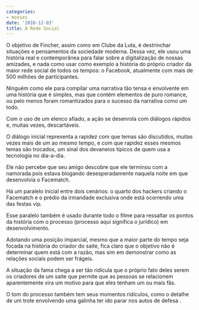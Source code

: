 ```yaml
---
categories:
- movies
date: '2010-12-03'
title: A Rede Social
---
```


O objetivo de Fincher, assim como em Clube da Luta, é destrinchar situações e pensamentos da sociedade moderna. Dessa vez, ele usou uma história real e contemporânea para falar sobre a digitalização de nossas amizades, e nada como usar como exemplo a história do próprio criador da maior rede social de todos os tempos: o Facebook, atualmente com mais de 500 milhões de participantes.

Ninguém como ele para compilar uma narrativa tão tensa e envolvente em uma história que é simples, mas que contém elementos de puro romance, ou pelo menos foram romantizados para o sucesso da narrativa como um todo.

Com o uso de um elenco afiado, a ação se desenrola com diálogos rápidos e, muitas vezes, descartáveis.

O diálogo inicial representa a rapidez com que temas são discutidos, muitas vezes mais de um ao mesmo tempo, e com que rapidez esses mesmos temas são trocados, um sinal dos devaneios típicos de quem usa a tecnologia no dia-a-dia.

Ele não percebe que seu amigo descobre que ele terminou com a namorada pois estava blogando desesperadamente naquela noite em que desenvolvia o Facematch.

Há um paralelo inicial entre dois cenários: o quarto dos hackers criando o Facematch e o prédio da irmandade exclusiva onde está ocorrendo uma das festas vip.

Esse paralelo também é usado durante todo o filme para ressaltar os pontos da história com o processo (processo aqui significa o jurídico) em desenvolvimento.

Adotando uma posição imparcial, mesmo que a maior parte do tempo seja focada na história do criador do saite, fica claro que o objetivo não é determinar quem está com a razão, mas sim em demonstrar como as relações sociais podem ser frágeis.

A situação da fama chega a ser tão ridícula que o próprio fato deles serem os criadores de um saite que permite que as pessoas se relacionem aparentemente vira um motivo para que eles tenham um ou mais fãs.

O tom do processo também tem seus momentos ridículos, como o detalhe de um trote envolvendo uma galinha ter ido parar nos autos de defesa .